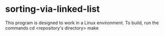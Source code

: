 # sorting-via-linked-list

This program is designed to work in a Linux environment. To build, run the commands cd <repository's directory> make
